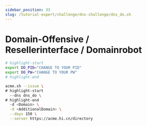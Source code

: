 ```yaml
---
sidebar_position: 33
slug: /tutorial-expert/challenge/dns-challenge/dns_do.sh
---
```


# Domain-Offensive / Resellerinterface / Domainrobot

```bash
# highlight-start
export DO_PID="CHANGE TO YOUR PID"
export DO_PW="CHANGE TO YOUR PW"
# highlight-end

acme.sh --issue \
# highlight-start
  --dns dns_do \
# highlight-end
  -d <Domain> \
  -d <AdditionalDomain> \
  --days 150 \
  --server https://acme.hi.cn/directory
```
